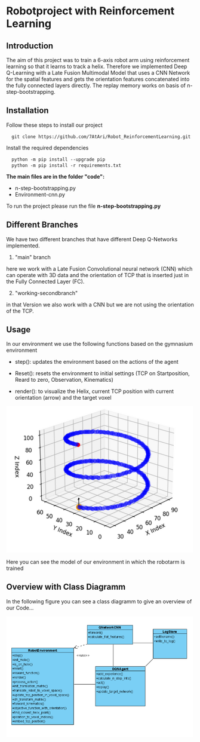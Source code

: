# Robotproject with Reinforcement Learning

## Introduction
The aim of this project was to train a 6-axis robot arm using reinforcement learning so that it learns to track a helix.
Therefore we implemented Deep Q-Learning with a Late Fusion Multimodal Model that uses a CNN Network for the spatial features and
gets the orientation features concatenated into the fully connected layers directly.
The replay memory works on basis of n-step-bootstrapping.

## Installation
Follow these steps to install our project

      git clone https://github.com/7AtAri/Robot_ReinforcementLearning.git

Install the required dependencies 

      python -m pip install --upgrade pip
      python -m pip install -r requirements.txt


**The main files are in the folder "code":**
* n-step-bootstrapping.py
* Environment-cnn.py

To run the project please run the file **n-step-bootstrapping.py**

## Different Branches
We have two different branches that have different Deep Q-Networks implemented.

1. "main" branch

here we work with a Late Fusion Convolutional neural network (CNN) which can operate with 3D data and the orientation of TCP that is inserted just in the Fully Connected Layer (FC).

2. "working-secondbranch"

in that Version we also work with a CNN but we are not using the orientation of the TCP.

## Usage
 In our environment we use the following functions based on the gymnasium environment

 - step(): updates the environment based on the actions of the agent

 - Reset(): resets the environment to initial settings (TCP on Startposition, Reard to zero, Observation, Kinematics)

 - render(): to visualize the Helix, current TCP position with current orientation (arrow) and the target voxel
 
<img src="./images_read_me/HelixVisu.PNG" alt="drawing" width="500"/>

Here you can see the model of our environment in which the robotarm is trained

## Overview with Class Diagramm
In the following figure you can see a class diagramm to give an overview of our Code...

<img src="./images_read_me/Classdiagram.PNG" alt="drawing" width="500"/>
